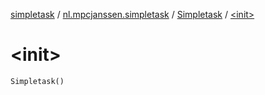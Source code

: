 [simpletask](../../index.md) / [nl.mpcjanssen.simpletask](../index.md) / [Simpletask](index.md) / [&lt;init&gt;](.)

# &lt;init&gt;

`Simpletask()`